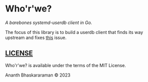 # Who'r'we?

*A barebones systemd-userdb client in Go.*

The focus of this library is to build a userdb client that finds its
way upstream and fixes [this](https://github.com/golang/go/issues/38810) issue.

## [LICENSE](LICENSE)

Who'r'we? is available under the terms of the MIT License.

Ananth Bhaskararaman © 2023
